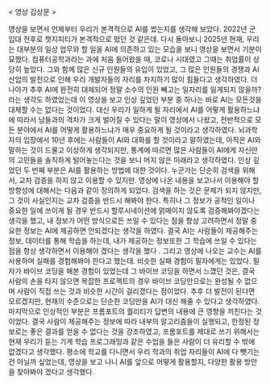 < 영상 감상문 >

영상을 보면서 언제부터 우리가 본격적으로 AI를 썼는지를 생각해 보았다. 2022년 군 입대 전후로 챗지피티가 본격적으로 떴던 것 같은데.
다시 돌아보니 2025년 현재, 우리는 대부분의 일상 업무와 할 일을 AI에 의존하고 있는 모습을 보니 영상을 보면서 기분이 묘했다.
컴퓨터공학과라는 과에 처음 들어왔을 때, 코로나 시대였고 그때는 취업률이 상당히 높았다. 그와 함께 많은 신규 인원들의 유입이 있었고,
그 많은 인원들의 경쟁과 AI 산업의 발전으로 인해 우리 개발자들의 자리를 차지하기 많이 힘들다고 생각하였다. 
더 나아가 추후 AI에 완전히 대체되어 정말 소수의 인원 빼고는 일자리를 잃게되지 않을까? 라는 생각도 하였었는데 이 영상을 보고 인상 깊었던 부분 중 하나는 바로 
AI는 모든것을 대체할 수는 없다는 것이었다. 
대신 우리가 일하게 될 자리에서 AI를 어떻게 활용하느냐에 따라서 남들과의 격차가 크게 벌어질 수 있다는 말이 영상에서 나왔고, 
전반적으로 모든 분야에서 AI를 어떻게 활용하느냐가 매우 중요하게 될 것이라고 생각하였다. 
뇌과학자의 입장에서 10년 후에는 사람들이 AI와 대화를 할 것이라고 말하였는데, 아직은 AI와 말하는 것이 드물고 이상하게 생각되지만, 
통계에 따르면 많은 사람들이 AI에게 자신만의 고민들을 솔직하게 털어놓는다는 것을 보니 머지 않은 미래라고 생각하였다. 
인상 깊었던 두 번째 부분은 AI를 활용하는 방법에 대한 것이다. 누군가는 단순히 검색을 위해서, 교차 검증을 하지 않고 이용할 수 있지만. 
영상에 나온 내용을 보고나서 이용해야 할 방향성에 대해서는 다음과 같이 정의하게 되었다. 
검색을 하는 것은 문제가 되지 않지만, 그 것이 사실인지는 교차 검증을 반드시 해봐야 한다. 
특히나 그 정보가 공적인 일이나 중요한 일에 쓰이게 될 경우 반드시 할루시네이션에 얽매이지 않도록 검증해봐야겠다는 생각을 했고,
내 정보가 어떤 방식으로든 쓰일 수 있다는 점을 항상 고려하면서 정말 중요한 정보는 AI에 제공하면 안되겠다는 생각을 하였다. 
결국 AI는 사람들이 제공해주는 정보, 데이터를 통해 학습을 하는데, 내가 제공하는 정보또한 그 학습에 쓰일 수 있다는 점을 항상 생각하면서 이용해야 겠다는 생각을 했다 .
그리고 영상에 나오는 교수는 AI를 사용하며 실패를 경험해봐야 한다고 했는데. 비슷한 실패 경험이 필자에게는 있었다. 
필자가 바이브 코딩을 해본 경험이 있었는데 그 바이브 코딩을 하면서 느꼈던 것은, 결국 사람의 손을 타지 않으면 복잡한 프로젝트의 경우 바이브 코딩만으로는 완성될 수 없으며 
사람이 직접 쓰는 것과 비슷한 시간이 걸리겠다는 점이었다. 
추후 더 발전이 된다면 모르겠지만, 현재의 수준으로는 단순한 코딩만을 AI가 대신 해줄 수 있다고 생각하였다. 
마지막으로 인상적인 부분은 프롬포트의 퀄리티가 답변의 내용에 큰 영향을 끼친다는 것이었다. 
결국 사람이 제공해주는 정보에 따라 내부의 알고리즘들이 실행되고, 한정된 정보로는 좋은 결과를 얻을 수 없다는 것을 강조하였고, 
프롬포트를 제대로 쓰기 위해서는 현재 우리가 듣는 기계 학습 프로그래밍과 같은 수업을 들은 사람이 더 유리할 수 밖에 없겠다고 생각했다. 
평소에 학교를 다니면서 우리 학과의 취업 자리들이 AI에 다 뺏기는건 아닐까 싶었는데, 영상을 보고 나니 AI를 앞으로 어떻게 활용할지, 
다양한 활용 방안을 찾아봐야 겠다고 생각했다. 
